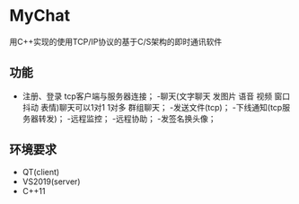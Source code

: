 # MyChat

用C++实现的使用TCP/IP协议的基于C/S架构的即时通讯软件


## 功能

- 注册、登录 tcp客户端与服务器连接；
-聊天(文字聊天 发图片 语音 视频 窗口抖动 表情)聊天可以1对1 1对多 群组聊天；
-发送文件(tcp)；
-下线通知(tcp服务器转发)；
-远程监控；
-远程协助；
-发签名换头像；


## 环境要求

- QT(client)
- VS2019(server)
- C++11




